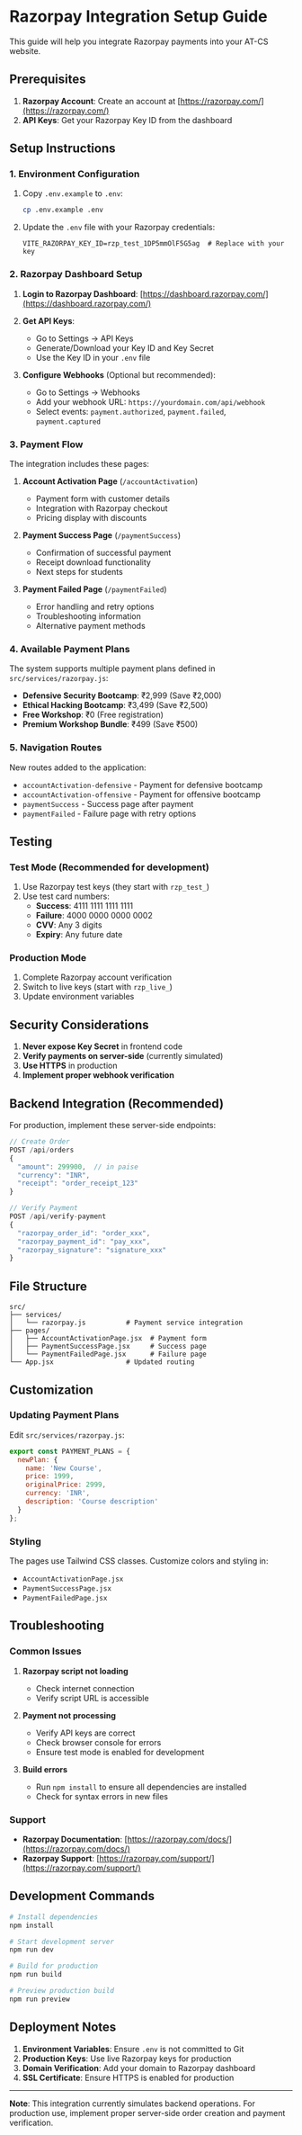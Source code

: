 # Razorpay Integration Setup Guide

This guide will help you integrate Razorpay payments into your AT-CS website.

## Prerequisites

1. **Razorpay Account**: Create an account at [https://razorpay.com/](https://razorpay.com/)
2. **API Keys**: Get your Razorpay Key ID from the dashboard

## Setup Instructions

### 1. Environment Configuration

1. Copy `.env.example` to `.env`:
   ```bash
   cp .env.example .env
   ```

2. Update the `.env` file with your Razorpay credentials:
   ```
   VITE_RAZORPAY_KEY_ID=rzp_test_1DP5mmOlF5G5ag  # Replace with your key
   ```

### 2. Razorpay Dashboard Setup

1. **Login to Razorpay Dashboard**: [https://dashboard.razorpay.com/](https://dashboard.razorpay.com/)
2. **Get API Keys**:
   - Go to Settings → API Keys
   - Generate/Download your Key ID and Key Secret
   - Use the Key ID in your `.env` file

3. **Configure Webhooks** (Optional but recommended):
   - Go to Settings → Webhooks
   - Add your webhook URL: `https://yourdomain.com/api/webhook`
   - Select events: `payment.authorized`, `payment.failed`, `payment.captured`

### 3. Payment Flow

The integration includes these pages:

1. **Account Activation Page** (`/accountActivation`)
   - Payment form with customer details
   - Integration with Razorpay checkout
   - Pricing display with discounts

2. **Payment Success Page** (`/paymentSuccess`)
   - Confirmation of successful payment
   - Receipt download functionality
   - Next steps for students

3. **Payment Failed Page** (`/paymentFailed`)
   - Error handling and retry options
   - Troubleshooting information
   - Alternative payment methods

### 4. Available Payment Plans

The system supports multiple payment plans defined in `src/services/razorpay.js`:

- **Defensive Security Bootcamp**: ₹2,999 (Save ₹2,000)
- **Ethical Hacking Bootcamp**: ₹3,499 (Save ₹2,500)
- **Free Workshop**: ₹0 (Free registration)
- **Premium Workshop Bundle**: ₹499 (Save ₹500)

### 5. Navigation Routes

New routes added to the application:

- `accountActivation-defensive` - Payment for defensive bootcamp
- `accountActivation-offensive` - Payment for offensive bootcamp
- `paymentSuccess` - Success page after payment
- `paymentFailed` - Failure page with retry options

## Testing

### Test Mode (Recommended for development)

1. Use Razorpay test keys (they start with `rzp_test_`)
2. Use test card numbers:
   - **Success**: 4111 1111 1111 1111
   - **Failure**: 4000 0000 0000 0002
   - **CVV**: Any 3 digits
   - **Expiry**: Any future date

### Production Mode

1. Complete Razorpay account verification
2. Switch to live keys (start with `rzp_live_`)
3. Update environment variables

## Security Considerations

1. **Never expose Key Secret** in frontend code
2. **Verify payments on server-side** (currently simulated)
3. **Use HTTPS** in production
4. **Implement proper webhook verification**

## Backend Integration (Recommended)

For production, implement these server-side endpoints:

```javascript
// Create Order
POST /api/orders
{
  "amount": 299900,  // in paise
  "currency": "INR",
  "receipt": "order_receipt_123"
}

// Verify Payment
POST /api/verify-payment
{
  "razorpay_order_id": "order_xxx",
  "razorpay_payment_id": "pay_xxx",
  "razorpay_signature": "signature_xxx"
}
```

## File Structure

```
src/
├── services/
│   └── razorpay.js          # Payment service integration
├── pages/
│   ├── AccountActivationPage.jsx  # Payment form
│   ├── PaymentSuccessPage.jsx     # Success page
│   └── PaymentFailedPage.jsx      # Failure page
└── App.jsx                  # Updated routing
```

## Customization

### Updating Payment Plans

Edit `src/services/razorpay.js`:

```javascript
export const PAYMENT_PLANS = {
  newPlan: {
    name: 'New Course',
    price: 1999,
    originalPrice: 2999,
    currency: 'INR',
    description: 'Course description'
  }
};
```

### Styling

The pages use Tailwind CSS classes. Customize colors and styling in:
- `AccountActivationPage.jsx`
- `PaymentSuccessPage.jsx`
- `PaymentFailedPage.jsx`

## Troubleshooting

### Common Issues

1. **Razorpay script not loading**
   - Check internet connection
   - Verify script URL is accessible

2. **Payment not processing**
   - Verify API keys are correct
   - Check browser console for errors
   - Ensure test mode is enabled for development

3. **Build errors**
   - Run `npm install` to ensure all dependencies are installed
   - Check for syntax errors in new files

### Support

- **Razorpay Documentation**: [https://razorpay.com/docs/](https://razorpay.com/docs/)
- **Razorpay Support**: [https://razorpay.com/support/](https://razorpay.com/support/)

## Development Commands

```bash
# Install dependencies
npm install

# Start development server
npm run dev

# Build for production
npm run build

# Preview production build
npm run preview
```

## Deployment Notes

1. **Environment Variables**: Ensure `.env` is not committed to Git
2. **Production Keys**: Use live Razorpay keys for production
3. **Domain Verification**: Add your domain to Razorpay dashboard
4. **SSL Certificate**: Ensure HTTPS is enabled for production

---

**Note**: This integration currently simulates backend operations. For production use, implement proper server-side order creation and payment verification.